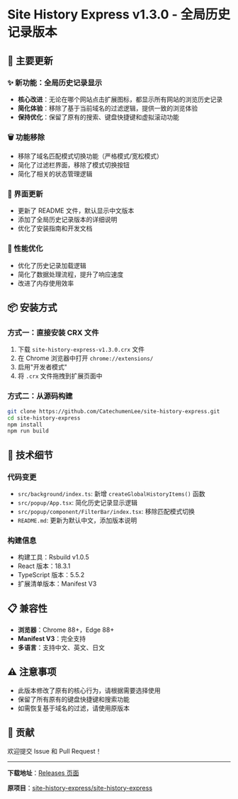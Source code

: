 # Site History Express v1.3.0 - 全局历史记录版本

## 🎉 主要更新

### ✨ 新功能：全局历史记录显示
- **核心改进**：无论在哪个网站点击扩展图标，都显示所有网站的浏览历史记录
- **简化体验**：移除了基于当前域名的过滤逻辑，提供一致的浏览体验
- **保持优化**：保留了原有的搜索、键盘快捷键和虚拟滚动功能

### 🗑️ 功能移除
- 移除了域名匹配模式切换功能（严格模式/宽松模式）
- 简化了过滤栏界面，移除了模式切换按钮
- 简化了相关的状态管理逻辑

### 📝 界面更新
- 更新了 README 文件，默认显示中文版本
- 添加了全局历史记录版本的详细说明
- 优化了安装指南和开发文档

### 🐛 性能优化
- 优化了历史记录加载逻辑
- 简化了数据处理流程，提升了响应速度
- 改进了内存使用效率

## 📦 安装方式

### 方式一：直接安装 CRX 文件
1. 下载 `site-history-express-v1.3.0.crx` 文件
2. 在 Chrome 浏览器中打开 `chrome://extensions/`
3. 启用"开发者模式"
4. 将 `.crx` 文件拖拽到扩展页面中

### 方式二：从源码构建
```bash
git clone https://github.com/CatechumenLee/site-history-express.git
cd site-history-express
npm install
npm run build
```

## 🔧 技术细节

### 代码变更
- `src/background/index.ts`: 新增 `createGlobalHistoryItems()` 函数
- `src/popup/App.tsx`: 简化历史记录显示逻辑
- `src/popup/component/FilterBar/index.tsx`: 移除匹配模式切换
- `README.md`: 更新为默认中文，添加版本说明

### 构建信息
- 构建工具：Rsbuild v1.0.5
- React 版本：18.3.1
- TypeScript 版本：5.5.2
- 扩展清单版本：Manifest V3

## 📋 兼容性

- **浏览器**：Chrome 88+，Edge 88+
- **Manifest V3**：完全支持
- **多语言**：支持中文、英文、日文

## ⚠️ 注意事项

- 此版本修改了原有的核心行为，请根据需要选择使用
- 保留了所有原有的键盘快捷键和搜索功能
- 如需恢复基于域名的过滤，请使用原版本

## 🤝 贡献

欢迎提交 Issue 和 Pull Request！

---

**下载地址**：[Releases 页面](https://github.com/CatechumenLee/site-history-express/releases)

**原项目**：[site-history-express/site-history-express](https://github.com/site-history-express/site-history-express)
